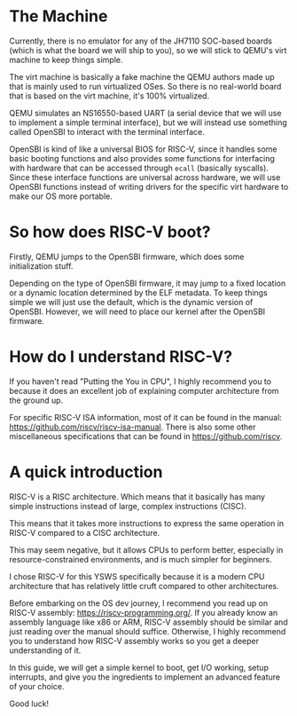 # The Machine
Currently, there is no emulator for any of the JH7110 SOC-based boards (which is what the board we will ship to you), so we will stick to QEMU's virt machine to keep things simple.

The virt machine is basically a fake machine the QEMU authors made up that is mainly used to run virtualized OSes. So there is no real-world board that is based on the virt machine, it's 100% virtualized. 

QEMU simulates an NS16550-based UART (a serial device that we will use to implement a simple terminal interface), but we will instead use something called OpenSBI to interact with the terminal interface.

OpenSBI is kind of like a universal BIOS for RISC-V, since it handles some basic booting functions and also provides some functions for interfacing with hardware that can be accessed through `ecall` (basically syscalls). 
Since these interface functions are universal across hardware, we will use OpenSBI functions instead of writing drivers for the specific virt hardware to make our OS more portable.

# So how does RISC-V boot?
Firstly, QEMU jumps to the OpenSBI firmware, which does some initialization stuff.

Depending on the type of OpenSBI firmware, it may jump to a fixed location or a dynamic location determined by the ELF metadata. 
To keep things simple we will just use the default, which is the dynamic version of OpenSBI. 
However, we will need to place our kernel after the OpenSBI firmware.

# How do I understand RISC-V?
If you haven't read "Putting the You in CPU", I highly recommend you to because it does an excellent job of explaining computer architecture from the ground up.

For specific RISC-V ISA information, most of it can be found in the manual: https://github.com/riscv/riscv-isa-manual. 
There is also some other miscellaneous specifications that can be found in https://github.com/riscv.

# A quick introduction 

RISC-V is a RISC architecture. Which means that it basically has many simple instructions instead of large, complex instructions (CISC). 

This means that it takes more instructions to express the same operation in RISC-V compared to a CISC architecture.

This may seem negative, but it allows CPUs to perform better, especially in resource-constrained environments, and is much simpler for beginners.

I chose RISC-V for this YSWS specifically because it is a modern CPU architecture that has relatively little cruft compared to other architectures.

Before embarking on the OS dev journey, I recommend you read up on RISC-V assembly: https://riscv-programming.org/. 
If you already know an assembly language like x86 or ARM, RISC-V assembly should be similar and just reading over the manual should suffice.
Otherwise, I highly recommend you to understand how RISC-V assembly works so you get a deeper understanding of it.

In this guide, we will get a simple kernel to boot, get I/O working, setup interrupts, and give you the ingredients to implement an advanced feature of your choice.

Good luck!
